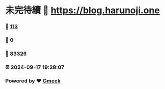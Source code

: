 # 未完待續 :link: https://blog.harunoji.one 
### :page_facing_up: [113](https://blog.harunoji.one/tag.html) 
### :speech_balloon: 0 
### :hibiscus: 83326 
### :alarm_clock: 2024-09-17 19:28:07 
### Powered by :heart: [Gmeek](https://github.com/Meekdai/Gmeek)
